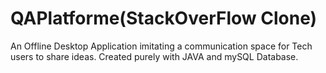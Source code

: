 # QAPlatforme(StackOverFlow Clone)
An Offline Desktop Application imitating a communication space for Tech users to share ideas.
Created purely with JAVA and mySQL Database.

